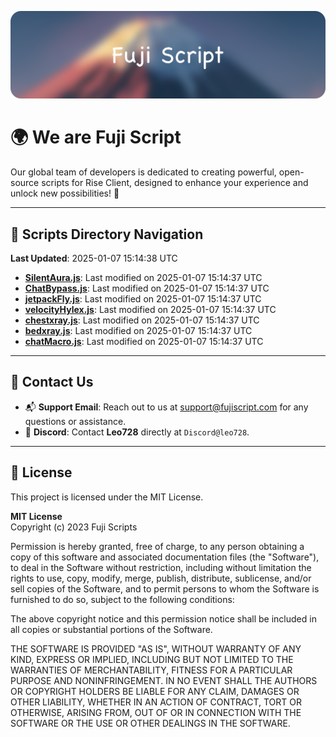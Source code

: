 ![Banner](.github/b.webp)

# 🌍 **We are Fuji Script**

Our global team of developers is dedicated to creating powerful, open-source scripts for Rise Client, designed to enhance your experience and unlock new possibilities! 🌟

---
<!-- SCRIPTS_NAVIGATION_START -->
## 📂 **Scripts Directory Navigation**

**Last Updated**: 2025-01-07 15:14:38 UTC

- **[SilentAura.js](scripts/SilentAura.js)**: Last modified on 2025-01-07 15:14:37 UTC
- **[ChatBypass.js](scripts/ChatBypass.js)**: Last modified on 2025-01-07 15:14:37 UTC
- **[jetpackFly.js](scripts/jetpackFly.js)**: Last modified on 2025-01-07 15:14:37 UTC
- **[velocityHylex.js](scripts/velocityHylex.js)**: Last modified on 2025-01-07 15:14:37 UTC
- **[chestxray.js](scripts/chestxray.js)**: Last modified on 2025-01-07 15:14:37 UTC
- **[bedxray.js](scripts/bedxray.js)**: Last modified on 2025-01-07 15:14:37 UTC
- **[chatMacro.js](scripts/chatMacro.js)**: Last modified on 2025-01-07 15:14:37 UTC

<!-- SCRIPTS_NAVIGATION_END -->

---

## 💬 **Contact Us**  
- 📬 **Support Email**: Reach out to us at [support@fujiscript.com](mailto:support@fujiscript.com) for any questions or assistance.  
- 💬 **Discord**: Contact **Leo728** directly at `Discord@leo728`.

---

## 📜 **License**

This project is licensed under the MIT License.  

**MIT License**  
Copyright (c) 2023 Fuji Scripts  

Permission is hereby granted, free of charge, to any person obtaining a copy of this software and associated documentation files (the "Software"), to deal in the Software without restriction, including without limitation the rights to use, copy, modify, merge, publish, distribute, sublicense, and/or sell copies of the Software, and to permit persons to whom the Software is furnished to do so, subject to the following conditions:  

The above copyright notice and this permission notice shall be included in all copies or substantial portions of the Software.  

THE SOFTWARE IS PROVIDED "AS IS", WITHOUT WARRANTY OF ANY KIND, EXPRESS OR IMPLIED, INCLUDING BUT NOT LIMITED TO THE WARRANTIES OF MERCHANTABILITY, FITNESS FOR A PARTICULAR PURPOSE AND NONINFRINGEMENT. IN NO EVENT SHALL THE AUTHORS OR COPYRIGHT HOLDERS BE LIABLE FOR ANY CLAIM, DAMAGES OR OTHER LIABILITY, WHETHER IN AN ACTION OF CONTRACT, TORT OR OTHERWISE, ARISING FROM, OUT OF OR IN CONNECTION WITH THE SOFTWARE OR THE USE OR OTHER DEALINGS IN THE SOFTWARE.  
